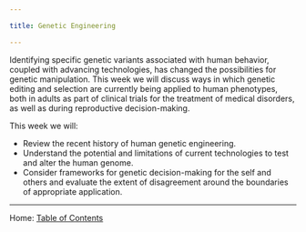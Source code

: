 ```yaml
---

title: Genetic Engineering

---
```


Identifying specific genetic variants associated with human behavior, coupled with advancing technologies, has changed the possibilities for genetic manipulation. This week we will discuss ways in which genetic editing and selection are currently being applied to human phenotypes, both in adults as part of clinical trials for the treatment of medical disorders, as well as during reproductive decision-making.

This week we will:

- Review the recent history of human genetic engineering.
- Understand the potential and limitations of current technologies to test and alter the human genome.
- Consider frameworks for genetic decision-making for the self and others and evaluate the extent of disagreement around the boundaries of appropriate application.

--------

Home: [Table of Contents](../README.md)
